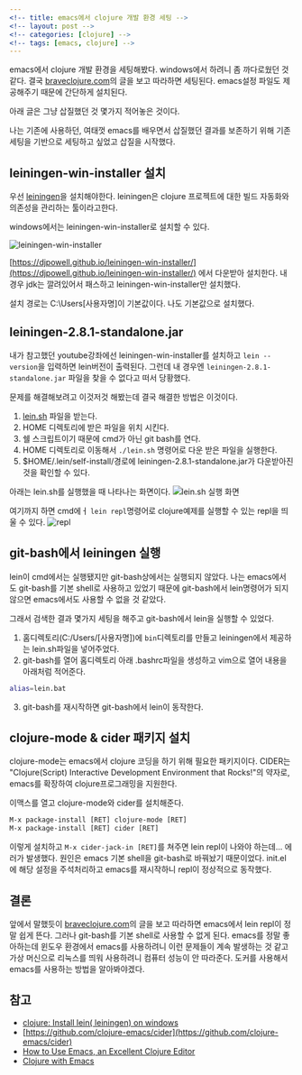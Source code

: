 ```yaml
---
<!-- title: emacs에서 clojure 개발 환경 세팅 -->
<!-- layout: post -->
<!-- categories: [clojure] -->
<!-- tags: [emacs, clojure] -->
---
```

emacs에서 clojure 개발 환경을 세팅해봤다. windows에서 하려니 좀 까다로웠던 것 같다.
결국 [braveclojure.com](https://www.braveclojure.com/basic-emacs/)의 글을 보고 따라하면 세팅된다.
emacs설정 파일도 제공해주기 때문에 간단하게 설치된다.

아래 글은 그냥 삽질했던 것 몇가지 적어놓은 것이다.

나는 기존에 사용하던, 여태껏 emacs를 배우면서 삽질했던 결과를 보존하기 위해 기존 세팅을 기반으로 세팅하고 싶었고 삽질을 시작했다.

## leiningen-win-installer 설치
우선 [leiningen](https://github.com/technomancy/leiningen)을 설치해야한다. leiningen은 clojure 프로젝트에 대한 빌드 자동화와 의존성을 관리하는 툴이라고한다.

windows에서는 leiningen-win-installer로 설치할 수 있다.

![leiningen-win-installer](/assets/emacs-clojure-setting-001.png)

[https://djpowell.github.io/leiningen-win-installer/](https://djpowell.github.io/leiningen-win-installer/) 에서 다운받아 설치한다. 내 경우 jdk는 깔려있어서 패스하고 leiningen-win-installer만 설치했다.

설치 경로는 C:\Users\[사용자명]이 기본값이다. 나도 기본값으로 설치했다.

## leiningen-2.8.1-standalone.jar
내가 참고했던 youtube강좌에선 leiningen-win-installer를 설치하고 `lein --version`을 입력하면 lein버전이 출력된다. 그런데 내 경우엔 `leiningen-2.8.1-standalone.jar` 파일을 찾을 수 없다고 떠서 당황했다.

문제를 해결해보려고 이것저것 해봤는데 결국 해결한 방법은 이것이다.

1. [lein.sh](https://raw.githubusercontent.com/technomancy/leiningen/stable/bin/lein) 파일을 받는다.
2. HOME 디렉토리에 받은 파일을 위치 시킨다.
3. 쉘 스크립트이기 때문에 cmd가 아닌 git bash를 연다.
4. HOME 디렉토리로 이동해서 `./lein.sh` 명령어로 다운 받은 파일을 실행한다.
5. $HOME/.lein/self-install/경로에 leiningen-2.8.1-standalone.jar가 다운받아진 것을 확인할 수 있다.

아래는 lein.sh를 실행했을 때 나타나는 화면이다.
![lein.sh 실행 화면](/assets/emacs-clojure-setting-002.png)

여기까지 하면 cmd에ㅓ `lein repl`명령어로 clojure예제를 실행할 수 있는 repl을 띄울 수 있다.
![repl](/assets/emacs-clojure-setting-003.png)

## git-bash에서 leiningen 실행
lein이 cmd에서는 실행됐지만 git-bash상에서는 실행되지 않았다. 나는 emacs에서도 git-bash를 기본 shell로 사용하고 있었기 때문에 git-bash에서 lein명령어가 되지 않으면 emacs에서도 사용할 수 없을 것 같았다.

그래서 검색한 결과 몇가지 세팅을 해주고 git-bash에서 lein을 실행할 수 있었다.

1. 홈디렉토리(C:/Users/[사용자명])에 `bin`디렉토리를 만들고 leiningen에서 제공하는 lein.sh파일을 넣어주었다.
2. git-bash를 열어 홈디렉토리 아래 .bashrc파일을 생성하고 vim으로 열어 내용을 아래처럼 적어준다.

``` bash
alias=lein.bat
```
3. git-bash를 재시작하면 git-bash에서 lein이 동작한다.

## clojure-mode & cider 패키지 설치
clojure-mode는 emacs에서 clojure 코딩을 하기 위해 필요한 패키지이다.
CIDER는 "Clojure(Script) Interactive Development Environment that Rocks!"의 약자로, emacs를 확장하여 clojure프로그래밍을 지원한다.

이맥스를 열고 clojure-mode와 cider를 설치해준다.

``` lisp
M-x package-install [RET] clojure-mode [RET]
M-x package-install [RET] cider [RET]
```

이렇게 설치하고 `M-x cider-jack-in [RET]`를 쳐주면 lein repl이 나와야 하는데... 에러가 발생했다.
원인은 emacs 기본 shell을 git-bash로 바꿔놨기 때문이었다. init.el에 해당 설정을 주석처리하고 emacs를 재시작하니 repl이 정상적으로 동작했다.


## 결론
앞에서 말했듯이 [braveclojure.com](https://www.braveclojure.com/basic-emacs/)의 글을 보고 따라하면 emacs에서 lein repl이 정말 쉽게 뜬다.
그러나 git-bash를 기본 shell로 사용할 수 없게 된다. emacs를 정말 좋아하는데 윈도우 환경에서 emacs를 사용하려니 이런 문제들이 계속 발생하는 것 같고 가상 머신으로 리눅스를 띄워 사용하려니 컴퓨터 성능이 안 따라준다. 도커를 사용해서 emacs를 사용하는 방법을 알아봐야겠다.



## 참고
  - [clojure: Install lein( leiningen) on windows](https://www.youtube.com/watch?v=axOfYQg1VQw)
  - [https://github.com/clojure-emacs/cider](https://github.com/clojure-emacs/cider)
  - [How to Use Emacs, an Excellent Clojure Editor](https://www.braveclojure.com/basic-emacs/)
  - [Clojure with Emacs](http://clojure-doc.org/articles/tutorials/emacs.html)
